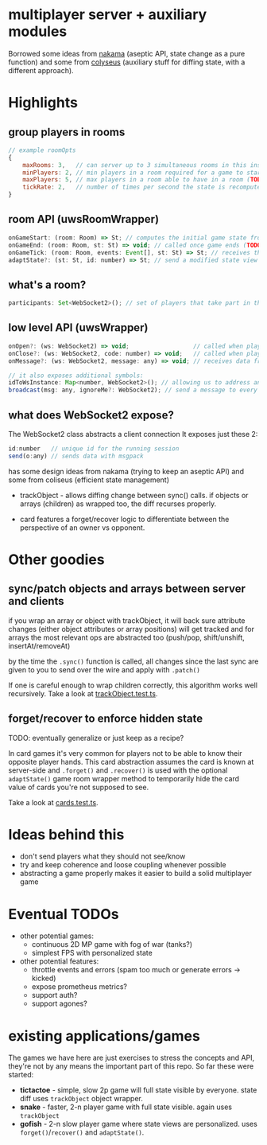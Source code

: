 # multiplayer server + auxiliary modules

Borrowed some ideas from [nakama](https://heroiclabs.com/opensource/) (aseptic API, state change as a pure function)
and some from [colyseus](https://www.colyseus.io/) (auxiliary stuff for diffing state, with a different approach).


# Highlights

## group players in rooms

```js
// example roomOpts
{
    maxRooms: 3,   // can server up to 3 simultaneous rooms in this instance
    minPlayers: 2, // min players in a room required for a game to start
    maxPlayers: 5, // max players in a room able to have in a room (TODO: does the game restart if participants number increase? up to a new cb function to decide?)
    tickRate: 2,   // number of times per second the state is recomputed and served back to participant players
}
```

## room API (uwsRoomWrapper)

```js
onGameStart: (room: Room) => St; // computes the initial game state from room state
onGameEnd: (room: Room, st: St) => void; // called once game ends (TODO: not doing much ATM)
onGameTick: (room: Room, events: Event[], st: St) => St; // receives the existing game state and all the events received from players since the last tick and returns a new state
adaptState?: (st: St, id: number) => St; // send a modified state view for each participant player. identity function if omitted.
```

## what's a room?
```js
participants: Set<WebSocket2>(); // set of players that take part in this game
```

## low level API (uwsWrapper)

```js
onOpen?: (ws: WebSocket2) => void;                  // called when player joins the server
onClose?: (ws: WebSocket2, code: number) => void;   // called when player leaves the server
onMessage?: (ws: WebSocket2, message: any) => void; // receives data from msgpack

// it also exposes additional symbols:
idToWsInstance: Map<number, WebSocket2>(); // allowing us to address any connected client granted we know its id
broadcast(msg: any, ignoreMe?: WebSocket2); // send a message to every connected player (or all but ignoreMe)
```

## what does WebSocket2 expose?

The WebSocket2 class abstracts a client connection
It exposes just these 2:
```js
id:number   // unique id for the running session
send(o:any) // sends data with msgpack
```




has some design ideas from nakama (trying to keep an aseptic API) and some from coliseus (efficient state management)

- trackObject - allows diffing change between sync() calls. if objects or arrays (children) as wrapped too, the diff recurses properly.

- card features a forget/recover logic to differentiate between the perspective of an owner vs opponent.


# Other goodies

## sync/patch objects and arrays between server and clients

if you wrap an array or object with trackObject, it will back sure attribute changes (either object attributes or array positions) will get tracked
and for arrays the most relevant ops are abstracted too (push/pop, shift/unshift, insertAt/removeAt)

by the time the `.sync()` function is called, all changes since the last sync are given to you to send over the wire and apply with `.patch()`

If one is careful enough to wrap children correctly, this algorithm works well recursively. Take a look at [trackObject.test.ts](src/generic/trackObject.test.ts).

## forget/recover to enforce hidden state

TODO: eventually generalize or just keep as a recipe?

In card games it's very common for players not to be able to know their opposite player hands.
This card abstraction assumes the card is known at server-side and `.forget()` and `.recover()` is used with the optional `adaptState()` game room wrapper method
to temporarily hide the card value of cards you're not supposed to see.

Take a look at [cards.test.ts](src/generic/cards/cards.test.ts).

# Ideas behind this
- don't send players what they should not see/know
- try and keep coherence and loose coupling whenever possible
- abstracting a game properly makes it easier to build a solid multiplayer game

# Eventual TODOs
- other potential games:
    - continuous 2D MP game with fog of war (tanks?)
    - simplest FPS with personalized state
- other potential features:
    - throttle events and errors (spam too much or generate errors -> kicked)
    - expose prometheus metrics?
    - support auth?
    - support agones?
# existing applications/games

The games we have here are just exercises to stress the concepts and API, they're not by any means the important part of this repo.
So far these were started:
- **tictactoe** - simple, slow 2p game will full state visible by everyone. state diff uses `trackObject` object wrapper.
- **snake** - faster, 2-n player game with full state visible. again uses `trackObject`
- **gofish** - 2-n slow player game where state views are personalized. uses `forget()`/`recover()` and `adaptState()`.
